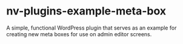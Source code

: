 nv-plugins-example-meta-box
===========================

A simple, functional WordPress plugin that serves as an example for creating new meta boxes for use on admin editor screens.
